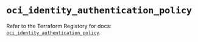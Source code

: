 # `oci_identity_authentication_policy`

Refer to the Terraform Registory for docs: [`oci_identity_authentication_policy`](https://registry.terraform.io/providers/oracle/oci/6.18.0/docs/resources/identity_authentication_policy).
